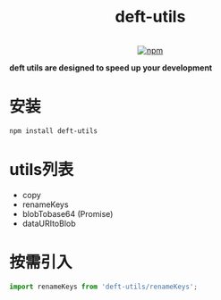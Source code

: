 <h1 align="center" style="margin: 30px 0 35px;">deft-utils</h1>
<p align="center">
  <a href="https://www.npmjs.com/package/deft-utils"><img alt="npm" src="https://img.shields.io/npm/v/deft-utils"></a>
</p>

**deft utils are designed to speed up your development**

# 安装

```bash
npm install deft-utils
```

# utils列表

- copy 
- renameKeys
- blobTobase64 (Promise)
- dataURItoBlob

# 按需引入

```javascript
import renameKeys from 'deft-utils/renameKeys';
```
